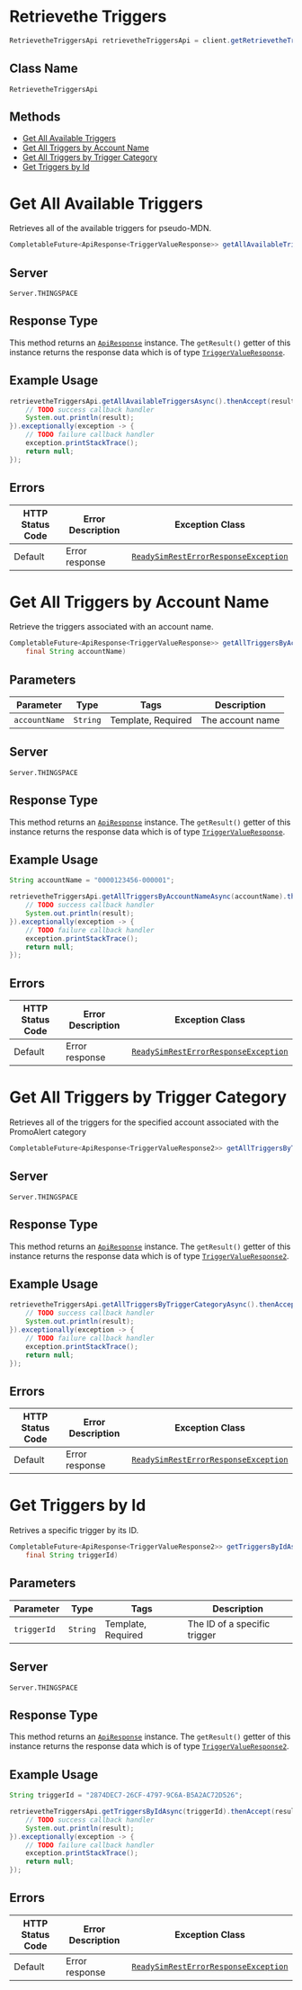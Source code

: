 # Retrievethe Triggers

```java
RetrievetheTriggersApi retrievetheTriggersApi = client.getRetrievetheTriggersApi();
```

## Class Name

`RetrievetheTriggersApi`

## Methods

* [Get All Available Triggers](../../doc/controllers/retrievethe-triggers.md#get-all-available-triggers)
* [Get All Triggers by Account Name](../../doc/controllers/retrievethe-triggers.md#get-all-triggers-by-account-name)
* [Get All Triggers by Trigger Category](../../doc/controllers/retrievethe-triggers.md#get-all-triggers-by-trigger-category)
* [Get Triggers by Id](../../doc/controllers/retrievethe-triggers.md#get-triggers-by-id)


# Get All Available Triggers

Retrieves all of the available triggers for pseudo-MDN.

```java
CompletableFuture<ApiResponse<TriggerValueResponse>> getAllAvailableTriggersAsync()
```

## Server

`Server.THINGSPACE`

## Response Type

This method returns an [`ApiResponse`](../../doc/api-response.md) instance. The `getResult()` getter of this instance returns the response data which is of type [`TriggerValueResponse`](../../doc/models/trigger-value-response.md).

## Example Usage

```java
retrievetheTriggersApi.getAllAvailableTriggersAsync().thenAccept(result -> {
    // TODO success callback handler
    System.out.println(result);
}).exceptionally(exception -> {
    // TODO failure callback handler
    exception.printStackTrace();
    return null;
});
```

## Errors

| HTTP Status Code | Error Description | Exception Class |
|  --- | --- | --- |
| Default | Error response | [`ReadySimRestErrorResponseException`](../../doc/models/ready-sim-rest-error-response-exception.md) |


# Get All Triggers by Account Name

Retrieve the triggers associated with an account name.

```java
CompletableFuture<ApiResponse<TriggerValueResponse>> getAllTriggersByAccountNameAsync(
    final String accountName)
```

## Parameters

| Parameter | Type | Tags | Description |
|  --- | --- | --- | --- |
| `accountName` | `String` | Template, Required | The account name |

## Server

`Server.THINGSPACE`

## Response Type

This method returns an [`ApiResponse`](../../doc/api-response.md) instance. The `getResult()` getter of this instance returns the response data which is of type [`TriggerValueResponse`](../../doc/models/trigger-value-response.md).

## Example Usage

```java
String accountName = "0000123456-000001";

retrievetheTriggersApi.getAllTriggersByAccountNameAsync(accountName).thenAccept(result -> {
    // TODO success callback handler
    System.out.println(result);
}).exceptionally(exception -> {
    // TODO failure callback handler
    exception.printStackTrace();
    return null;
});
```

## Errors

| HTTP Status Code | Error Description | Exception Class |
|  --- | --- | --- |
| Default | Error response | [`ReadySimRestErrorResponseException`](../../doc/models/ready-sim-rest-error-response-exception.md) |


# Get All Triggers by Trigger Category

Retrieves all of the triggers for the specified account associated with the PromoAlert category

```java
CompletableFuture<ApiResponse<TriggerValueResponse2>> getAllTriggersByTriggerCategoryAsync()
```

## Server

`Server.THINGSPACE`

## Response Type

This method returns an [`ApiResponse`](../../doc/api-response.md) instance. The `getResult()` getter of this instance returns the response data which is of type [`TriggerValueResponse2`](../../doc/models/trigger-value-response-2.md).

## Example Usage

```java
retrievetheTriggersApi.getAllTriggersByTriggerCategoryAsync().thenAccept(result -> {
    // TODO success callback handler
    System.out.println(result);
}).exceptionally(exception -> {
    // TODO failure callback handler
    exception.printStackTrace();
    return null;
});
```

## Errors

| HTTP Status Code | Error Description | Exception Class |
|  --- | --- | --- |
| Default | Error response | [`ReadySimRestErrorResponseException`](../../doc/models/ready-sim-rest-error-response-exception.md) |


# Get Triggers by Id

Retrives a specific trigger by its ID.

```java
CompletableFuture<ApiResponse<TriggerValueResponse2>> getTriggersByIdAsync(
    final String triggerId)
```

## Parameters

| Parameter | Type | Tags | Description |
|  --- | --- | --- | --- |
| `triggerId` | `String` | Template, Required | The ID of a specific trigger |

## Server

`Server.THINGSPACE`

## Response Type

This method returns an [`ApiResponse`](../../doc/api-response.md) instance. The `getResult()` getter of this instance returns the response data which is of type [`TriggerValueResponse2`](../../doc/models/trigger-value-response-2.md).

## Example Usage

```java
String triggerId = "2874DEC7-26CF-4797-9C6A-B5A2AC72D526";

retrievetheTriggersApi.getTriggersByIdAsync(triggerId).thenAccept(result -> {
    // TODO success callback handler
    System.out.println(result);
}).exceptionally(exception -> {
    // TODO failure callback handler
    exception.printStackTrace();
    return null;
});
```

## Errors

| HTTP Status Code | Error Description | Exception Class |
|  --- | --- | --- |
| Default | Error response | [`ReadySimRestErrorResponseException`](../../doc/models/ready-sim-rest-error-response-exception.md) |

